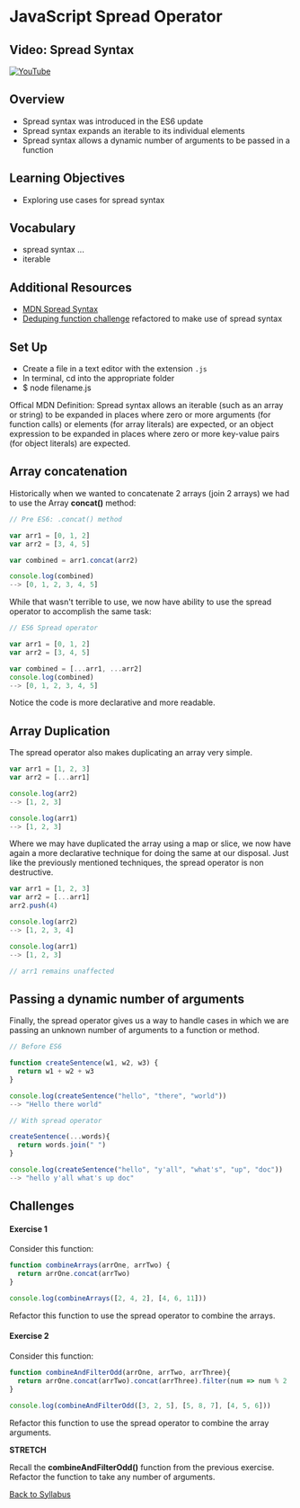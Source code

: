 # JavaScript Spread Operator

## Video: Spread Syntax
[![YouTube](http://img.youtube.com/vi/72qhgQQNkOo/0.jpg)](https://www.youtube.com/watch?v=72qhgQQNkOo)

## Overview
- Spread syntax was introduced in the ES6 update
- Spread syntax expands an iterable to its individual elements
- Spread syntax allows a dynamic number of arguments to be passed in a function

## Learning Objectives
- Exploring use cases for spread syntax

## Vocabulary
- spread syntax ...
- iterable

## Additional Resources
- <a href="https://developer.mozilla.org/en-US/docs/Web/JavaScript/Reference/Operators/Spread_syntax" target="blank">MDN Spread Syntax</a>
- <a href="https://github.com/bravo-2018/daily_challenges/blob/master/March-28/dedupe/dedupe.js" target="blank">Deduping function challenge</a> refactored to make use of spread syntax

## Set Up
- Create a file in a text editor with the extension `.js`
- In terminal, cd into the appropriate folder
- $ node filename.js

Offical MDN Definition: Spread syntax allows an iterable (such as an array or string) to be expanded in places where zero or more
arguments (for function calls) or elements (for array literals) are expected, or an object expression to be expanded
in places where zero or more key-value pairs (for object literals) are expected.

## Array concatenation

Historically when we wanted to concatenate 2 arrays (join 2 arrays) we had to use the Array **concat()** method:

```javascript
// Pre ES6: .concat() method

var arr1 = [0, 1, 2]
var arr2 = [3, 4, 5]

var combined = arr1.concat(arr2)

console.log(combined)
--> [0, 1, 2, 3, 4, 5]
```

While that wasn't terrible to use, we now have ability to use the spread operator to accomplish the same task:

```javascript
// ES6 Spread operator

var arr1 = [0, 1, 2]
var arr2 = [3, 4, 5]

var combined = [...arr1, ...arr2]
console.log(combined)
--> [0, 1, 2, 3, 4, 5]
```

Notice the code is more declarative and more readable.

## Array Duplication

The spread operator also makes duplicating an array very simple.

```javascript
var arr1 = [1, 2, 3]
var arr2 = [...arr1]

console.log(arr2)
--> [1, 2, 3]

console.log(arr1)
--> [1, 2, 3]
```

Where we may have duplicated the array using a map or slice, we now have again a more declarative technique for doing the same at our disposal. Just like the previously mentioned techniques, the spread operator is non destructive.

```javascript
var arr1 = [1, 2, 3]
var arr2 = [...arr1]
arr2.push(4)

console.log(arr2)
--> [1, 2, 3, 4]

console.log(arr1)
--> [1, 2, 3]

// arr1 remains unaffected
```

## Passing a dynamic number of arguments

Finally, the spread operator gives us a way to handle cases in which we are passing an unknown number of arguments to a function or method.

```javascript
// Before ES6

function createSentence(w1, w2, w3) {
  return w1 + w2 + w3
}

console.log(createSentence("hello", "there", "world"))
--> "Hello there world"

// With spread operator

createSentence(...words){
  return words.join(" ")
}

console.log(createSentence("hello", "y'all", "what's", "up", "doc"))
--> "hello y'all what's up doc"
```

## Challenges

#### Exercise 1

Consider this function:

```javascript
function combineArrays(arrOne, arrTwo) {
  return arrOne.concat(arrTwo)
}

console.log(combineArrays([2, 4, 2], [4, 6, 11]))
```

Refactor this function to use the spread operator to combine the arrays.

#### Exercise 2

Consider this function:

```javascript
function combineAndFilterOdd(arrOne, arrTwo, arrThree){
  return arrOne.concat(arrTwo).concat(arrThree).filter(num => num % 2 !== 0)
}

console.log(combineAndFilterOdd([3, 2, 5], [5, 8, 7], [4, 5, 6]))
```

Refactor this function to use the spread operator to combine the array arguments.

**STRETCH**

Recall the **combineAndFilterOdd()** function from the previous exercise. Refactor the function to take any number of arguments.

[ Back to Syllabus ](../README.md#unit-one-javascript-foundations)
